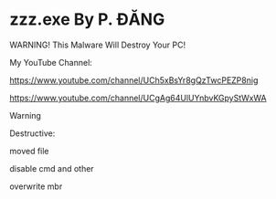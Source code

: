 # zzz.exe By P. ĐĂNG
WARNING! This Malware Will Destroy Your PC!

My YouTube Channel:

https://www.youtube.com/channel/UCh5xBsYr8gQzTwcPEZP8nig

https://www.youtube.com/channel/UCgAg64UlUYnbvKGpyStWxWA

> [!WARNING]
>Destructive:
>
>moved file
>
>disable cmd and other
>
>overwrite mbr
